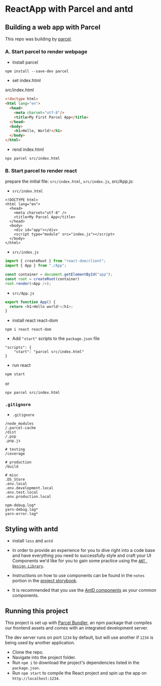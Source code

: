 # ReactApp with Parcel and antd

## Building a web app with Parcel

This repo was building by [parcel](https://parceljs.org/getting-started/webapp/).

###  A. Start parcel to render webpage

- Install parcel

```
npm install --save-dev parcel 
```

- set index.html

src/index.html

```html
<!doctype html>
<html lang="en">
  <head>
    <meta charset="utf-8"/>
    <title>My First Parcel App</title>
  </head>
  <body>
    <h1>Hello, World!</h1>
  </body>
</html>
```

- rend index.html

```
npx parcel src/index.html 
```

###  B. Start parcel to render react

prepare the initial file: `src/index.html`, `src/index.js`, src/App.js:

-   `src/index.html`

```
<!DOCTYPE html>
<html lang="en">
  <head>
    <meta charset="utf-8" />
    <title>My Parcel App</title>
  </head>
  <body>
    <div id="app"></div>
    <script type="module" src="index.js"></script>
  </body>
</html>
```

-   `src/index.js`

```js
import { createRoot } from "react-dom/client";
import { App } from "./App";

const container = document.getElementById("app");
const root = createRoot(container)
root.render(<App />);
```

-   `src/App.js`

```js
export function App() {
  return <h1>Hello world!</h1>;
}
```

- install react react-dom

```
npm i react react-dom  
```

- Add `"start"` scripts to the `package.json` file

```
"scripts": {
    "start": "parcel src/index.html"
}
```

- run react

```sh
npm start
```

or

```sh
npx parcel src/index.html
```

### `.gitignore`

- `.gitignore`

```shell
/node_modules
/.parcel-cache
/dist
/.pnp
.pnp.js

# testing
/coverage

# production
/build

# misc
.DS_Store
.env.local
.env.development.local
.env.test.local
.env.production.local

npm-debug.log*
yarn-debug.log*
yarn-error.log*
```

## Styling with antd

-   install `less` and `antd`

- In order to provide an experience for you to dive right into a code base and have everything you need to successfully style and craft your UI Components we'd like for you to gain some practice using the [`ANT Design Library`](https://ant.design/).

- Instructions on how to use components can be found in the `notes` portion in the [project storybook](../src/stories/story_descriptions/).

- It is recommended that you use the [AntD components](https://ant.design/components/overview/) as your common components.

## Running this project

This project is set up with [Parcel Bundler](https://parceljs.org/), an npm package
that compiles our frontend assets and comes with an integrated development server.

The dev server runs on port `1234` by default, but will use another if `1234` is
being used by another application.

- Clone the repo.
- Navigate into the project folder.
- Run `npm i` to download the project's dependencies listed in the `package.json`.
- Run `npm start` to compile the React project and spin up the app on `http://localhost:1234`.

